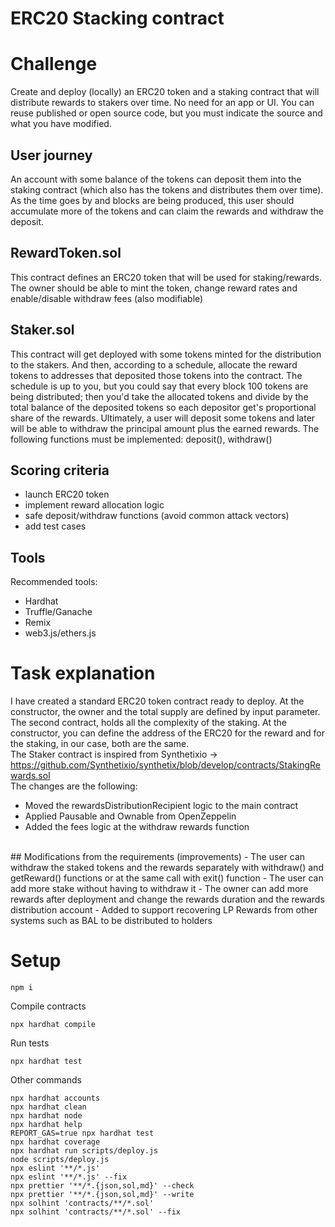 # ERC20 Stacking contract
# Challenge
Create and deploy (locally) an ERC20 token and a staking contract that will distribute rewards to stakers over time. No need for an app or UI. You can reuse published or open source code, but you must indicate the source and what you have modified.

## User journey
An account with some balance of the tokens can deposit them into the staking contract (which also has the tokens and distributes them over time). As the time goes by and blocks are being produced, this user should accumulate more of the tokens and can claim the rewards and withdraw the deposit.

## RewardToken.sol
This contract defines an ERC20 token that will be used for staking/rewards. The owner should be able to mint the token, change reward rates and enable/disable withdraw fees (also modifiable)

## Staker.sol
This contract will get deployed with some tokens minted for the distribution to the stakers. And then, according to a schedule, allocate the reward tokens to addresses that deposited those tokens into the contract. The schedule is up to you, but you could say that every block 100 tokens are being distributed; then you'd take the allocated tokens and divide by the total balance of the deposited tokens so each depositor get's proportional share of the rewards. Ultimately, a user will deposit some tokens and later will be able to withdraw the principal amount plus the earned rewards. The following functions must be implemented: deposit(), withdraw()

## Scoring criteria
- launch ERC20 token
- implement reward allocation logic
- safe deposit/withdraw functions (avoid common attack vectors)
- add test cases

## Tools
Recommended tools:
- Hardhat
- Truffle/Ganache
- Remix
- web3.js/ethers.js

# Task explanation
I have created a standard ERC20 token contract ready to deploy. At the constructor, the owner and the total supply are defined by input parameter.<br>
The second contract, holds all the complexity of the staking. At the constructor, you can define the address of the ERC20 for the reward and for the staking, in our case, both are the same.<br>
The Staker contract is inspired from Synthetixio -> https://github.com/Synthetixio/synthetix/blob/develop/contracts/StakingRewards.sol
<br>The changes are the following:
 - Moved the rewardsDistributionRecipient logic to the main contract
 - Applied Pausable and Ownable from OpenZeppelin
 - Added the fees logic at the withdraw rewards function
<br>
## Modifications from the requirements (improvements)
 - The user can withdraw the staked tokens and the rewards separately with withdraw() and getReward() functions or at the same call with exit() function
 - The user can add more stake without having to withdraw it
 - The owner can add more rewards after deployment and change the rewards duration and the rewards distribution account
 - Added to support recovering LP Rewards from other systems such as BAL to be distributed to holders


# Setup
```shell
npm i
```
Compile contracts
```shell
npx hardhat compile
```
Run tests
```shell
npx hardhat test
```
Other commands
```shell
npx hardhat accounts
npx hardhat clean
npx hardhat node
npx hardhat help
REPORT_GAS=true npx hardhat test
npx hardhat coverage
npx hardhat run scripts/deploy.js
node scripts/deploy.js
npx eslint '**/*.js'
npx eslint '**/*.js' --fix
npx prettier '**/*.{json,sol,md}' --check
npx prettier '**/*.{json,sol,md}' --write
npx solhint 'contracts/**/*.sol'
npx solhint 'contracts/**/*.sol' --fix
```

